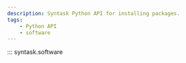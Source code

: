 ```yaml
---
description: Syntask Python API for installing packages.
tags:
    - Python API
    - software
---
```


::: syntask.software
